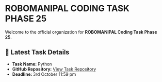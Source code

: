 # ROBOMANIPAL CODING TASK PHASE 25

Welcome to the official organization for **ROBOMANIPAL Coding Task Phase 25**. 

## 📌 Latest Task Details

- **Task Name:** Python
- **GitHub Repository:** [View Task Repository](https://github.com/TeamRoboManipal25/Task1-python)
- **Deadline:** 3rd October 11:59 pm

